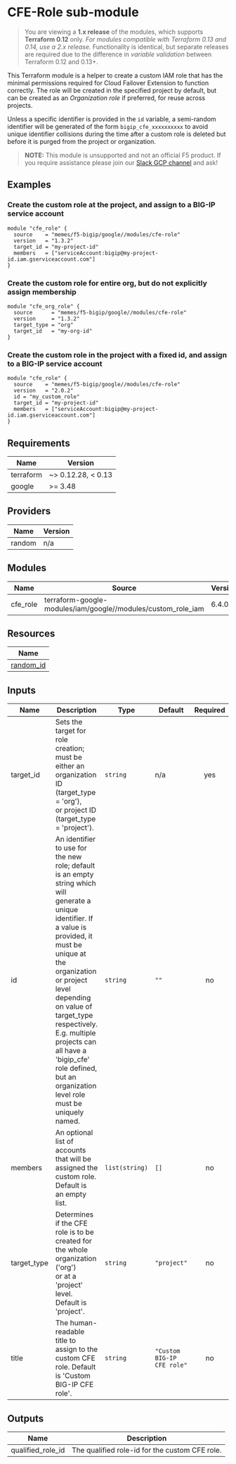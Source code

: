 # CFE-Role sub-module

> You are viewing a **1.x release** of the modules, which supports
> **Terraform 0.12** only. *For modules compatible with Terraform 0.13 and 0.14,
> use a 2.x release.* Functionality is identical, but separate releases are required
> due to the difference in *variable validation* between Terraform 0.12 and 0.13+.

This Terraform module is a helper to create a custom IAM role that has the
minimal permissions required for Cloud Failover Extension to function correctly.
The role will be created in the specified project by default, but can be created
as an *Organization role* if preferred, for reuse across projects.

Unless a specific identifier is provided in the `id` variable, a semi-random
identifier will be generated of the form `bigip_cfe_xxxxxxxxxx` to avoid unique
identifier collisions during the time after a custom role is deleted but before
it is purged from the project or organization.

> **NOTE:** This module is unsupported and not an official F5 product. If you
> require assistance please join our
> [Slack GCP channel](https://f5cloudsolutions.slack.com/messages/gcp) and ask!

## Examples

### Create the custom role at the project, and assign to a BIG-IP service account

<!-- spell-checker: disable -->
```hcl
module "cfe_role" {
  source    = "memes/f5-bigip/google//modules/cfe-role"
  version   = "1.3.2"
  target_id = "my-project-id"
  members   = ["serviceAccount:bigip@my-project-id.iam.gserviceaccount.com"]
}
```
<!-- spell-checker: enable -->

### Create the custom role for entire org, but do not explicitly assign membership

<!-- spell-checker: disable -->
```hcl
module "cfe_org_role" {
  source      = "memes/f5-bigip/google//modules/cfe-role"
  version     = "1.3.2"
  target_type = "org"
  target_id   = "my-org-id"
}
```
<!-- spell-checker: enable -->

### Create the custom role in the project with a fixed id, and assign to a BIG-IP service account

<!-- spell-checker: disable -->
```hcl
module "cfe_role" {
  source    = "memes/f5-bigip/google//modules/cfe-role"
  version   = "2.0.2"
  id = "my_custom_role"
  target_id = "my-project-id"
  members   = ["serviceAccount:bigip@my-project-id.iam.gserviceaccount.com"]
}
```
<!-- spell-checker: enable -->

<!-- spell-checker:ignore markdownlint bigip -->
<!-- markdownlint-disable MD033 MD034 -->
<!-- BEGINNING OF PRE-COMMIT-TERRAFORM DOCS HOOK -->
## Requirements

| Name | Version |
|------|---------|
| terraform | ~> 0.12.28, < 0.13 |
| google | >= 3.48 |

## Providers

| Name | Version |
|------|---------|
| random | n/a |

## Modules

| Name | Source | Version |
|------|--------|---------|
| cfe_role | terraform-google-modules/iam/google//modules/custom_role_iam | 6.4.0 |

## Resources

| Name |
|------|
| [random_id](https://registry.terraform.io/providers/hashicorp/random/latest/docs/resources/id) |

## Inputs

| Name | Description | Type | Default | Required |
|------|-------------|------|---------|:--------:|
| target\_id | Sets the target for role creation; must be either an organization ID (target\_type = 'org'),<br>or project ID (target\_type = 'project'). | `string` | n/a | yes |
| id | An identifier to use for the new role; default is an empty string which will<br>generate a unique identifier. If a value is provided, it must be unique at the<br>organization or project level depending on value of target\_type respectively.<br>E.g. multiple projects can all have a 'bigip\_cfe' role defined,<br>but an organization level role must be uniquely named. | `string` | `""` | no |
| members | An optional list of accounts that will be assigned the custom role. Default is<br>an empty list. | `list(string)` | `[]` | no |
| target\_type | Determines if the CFE role is to be created for the whole organization ('org')<br>or at a 'project' level. Default is 'project'. | `string` | `"project"` | no |
| title | The human-readable title to assign to the custom CFE role. Default is 'Custom BIG-IP CFE role'. | `string` | `"Custom BIG-IP CFE role"` | no |

## Outputs

| Name | Description |
|------|-------------|
| qualified\_role\_id | The qualified role-id for the custom CFE role. |
<!-- END OF PRE-COMMIT-TERRAFORM DOCS HOOK -->
<!-- markdownlint-enable MD033 MD034 -->

